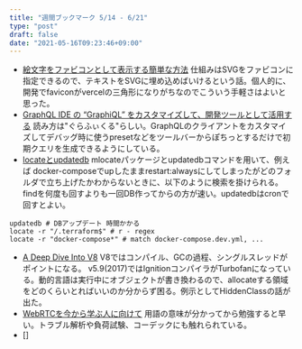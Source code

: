 ```yaml
---
title: "週間ブックマーク 5/14 - 6/21"
type: "post"
draft: false
date: "2021-05-16T09:23:46+09:00"
---
```


- [絵文字をファビコンとして表示する簡単な方法](https://zenn.dev/catnose99/articles/3d2f439e8ed161) 仕組みはSVGをファビコンに指定できるので、テキストをSVGに埋め込めばいけるという話。個人的に、開発でfaviconがvercelの三角形になりがちなのでこういう手軽さはよいと思った。
- [GraphQL IDE の “GraphiQL” をカスタマイズして、開発ツールとして活用する](https://developer.hatenastaff.com/entry/2021/05/14/093000) 読み方は"ぐらふぃくる"らしい。GraphQLのクライアントをカスタマイズしてデバッグ時に使うpresetなどをツールバーからぽちっとするだけで初期クエリを生成できるようにしている。
- [locateとupdatedb](http://www.sooota.com/locate%E3%81%A8updatedb/) mlocateパッケージとupdatedbコマンドを用いて、例えば docker-composeでupしたままrestart:alwaysにしてしまったがどのフォルダで立ち上げたかわからないときに、以下のように検索を掛けられる。findを何度も回すよりも一回DB作ってからの方が速い。updatedbはcronで回すとよい。

```shell
updatedb # DBアップデート 時間かかる
locate -r "/.terraform$" # r - regex
locate -r "docker-compose*" # match docker-compose.dev.yml, ...
```

- [A Deep Dive Into V8](https://blog.appsignal.com/2020/07/01/a-deep-dive-into-v8.html) V8ではコンパイル、GCの過程、シングルスレッドがポイントになる。 v5.9(2017)ではIgnitionコンパイラがTurbofanになっている。動的言語は実行中にオブジェクトが書き換わるので、allocateする領域をどのくらいとればいいのか分からず困る。例示としてHiddenClassの話が出た。
- [WebRTCを今から学ぶ人に向けて](https://zenn.dev/voluntas/scraps/82b9e111f43ab3) 用語の意味が分かってから勉強すると早い。トラブル解析や負荷試験、コーデックにも触れられている。
- []
